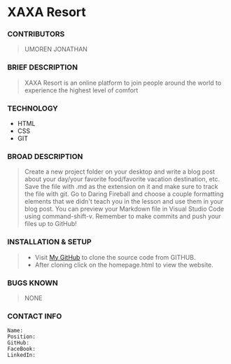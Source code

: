 # XAXA Resort

### CONTRIBUTORS
> UMOREN JONATHAN

### BRIEF DESCRIPTION
> XAXA Resort is an online platform to join people around the world to experience the highest level of comfort

### TECHNOLOGY
* HTML
* CSS
* GIT

### BROAD DESCRIPTION
> Create a new project folder on your desktop and write a blog post about your day/your favorite food/favorite vacation destination, etc. Save the file with .md as the extension on it and make sure to track the file with git. Go to Daring Fireball and choose a couple formatting elements that we didn't teach you in the lesson and use them in your blog post. You can preview your Markdown file in Visual Studio Code using command-shift-v. Remember to make commits and push your files up to GitHub!

### INSTALLATION & SETUP
> * Visit [My GitHub](https://github.com/JoeyXaxa/Resort-Website) to clone the source code from GITHUB.
> * After cloning click on the homepage.html to view the website.

### BUGS KNOWN
> NONE

### CONTACT INFO
    Name: 
    Position:
    GitHub:
    FaceBook: 
    LinkedIn:
